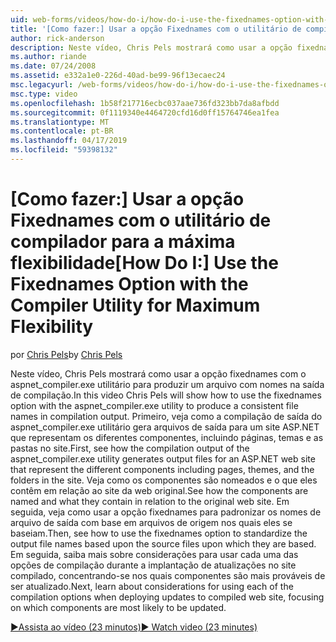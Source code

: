 ```yaml
---
uid: web-forms/videos/how-do-i/how-do-i-use-the-fixednames-option-with-the-compiler-utility-for-maximum-flexibility
title: '[Como fazer:] Usar a opção Fixednames com o utilitário de compilador para a máxima flexibilidade | Microsoft Docs'
author: rick-anderson
description: Neste vídeo, Chris Pels mostrará como usar a opção fixednames com o utilitário aspnet_compiler.exe para produzir um nomes de arquivo consistente na UO de compilação...
ms.author: riande
ms.date: 07/24/2008
ms.assetid: e332a1e0-226d-40ad-be99-96f13ecaec24
msc.legacyurl: /web-forms/videos/how-do-i/how-do-i-use-the-fixednames-option-with-the-compiler-utility-for-maximum-flexibility
msc.type: video
ms.openlocfilehash: 1b58f217716ecbc037aae736fd323bb7da8afbdd
ms.sourcegitcommit: 0f1119340e4464720cfd16d0ff15764746ea1fea
ms.translationtype: MT
ms.contentlocale: pt-BR
ms.lasthandoff: 04/17/2019
ms.locfileid: "59398132"
---
```

# <a name="how-do-i-use-the-fixednames-option-with-the-compiler-utility-for-maximum-flexibility"></a><span data-ttu-id="6606a-103">[Como fazer:] Usar a opção Fixednames com o utilitário de compilador para a máxima flexibilidade</span><span class="sxs-lookup"><span data-stu-id="6606a-103">[How Do I:] Use the Fixednames Option with the Compiler Utility for Maximum Flexibility</span></span>

<span data-ttu-id="6606a-104">por [Chris Pels](https://twitter.com/chrispels)</span><span class="sxs-lookup"><span data-stu-id="6606a-104">by [Chris Pels](https://twitter.com/chrispels)</span></span>

<span data-ttu-id="6606a-105">Neste vídeo, Chris Pels mostrará como usar a opção fixednames com o aspnet\_compiler.exe utilitário para produzir um arquivo com nomes na saída de compilação.</span><span class="sxs-lookup"><span data-stu-id="6606a-105">In this video Chris Pels will show how to use the fixednames option with the aspnet\_compiler.exe utility to produce a consistent file names in compilation output.</span></span> <span data-ttu-id="6606a-106">Primeiro, veja como a compilação de saída do aspnet\_compiler.exe utilitário gera arquivos de saída para um site ASP.NET que representam os diferentes componentes, incluindo páginas, temas e as pastas no site.</span><span class="sxs-lookup"><span data-stu-id="6606a-106">First, see how the compilation output of the aspnet\_compiler.exe utility generates output files for an ASP.NET web site that represent the different components including pages, themes, and the folders in the site.</span></span> <span data-ttu-id="6606a-107">Veja como os componentes são nomeados e o que eles contêm em relação ao site da web original.</span><span class="sxs-lookup"><span data-stu-id="6606a-107">See how the components are named and what they contain in relation to the original web site.</span></span> <span data-ttu-id="6606a-108">Em seguida, veja como usar a opção fixednames para padronizar os nomes de arquivo de saída com base em arquivos de origem nos quais eles se baseiam.</span><span class="sxs-lookup"><span data-stu-id="6606a-108">Then, see how to use the fixednames option to standardize the output file names based upon the source files upon which they are based.</span></span> <span data-ttu-id="6606a-109">Em seguida, saiba mais sobre considerações para usar cada uma das opções de compilação durante a implantação de atualizações no site compilado, concentrando-se nos quais componentes são mais prováveis de ser atualizado.</span><span class="sxs-lookup"><span data-stu-id="6606a-109">Next, learn about considerations for using each of the compilation options when deploying updates to compiled web site, focusing on which components are most likely to be updated.</span></span>

[<span data-ttu-id="6606a-110">&#9654;Assista ao vídeo (23 minutos)</span><span class="sxs-lookup"><span data-stu-id="6606a-110">&#9654; Watch video (23 minutes)</span></span>](https://channel9.msdn.com/Blogs/ASP-NET-Site-Videos/how-do-i-use-the-fixednames-option-with-the-compiler-utility-for-maximum-flexibility)
